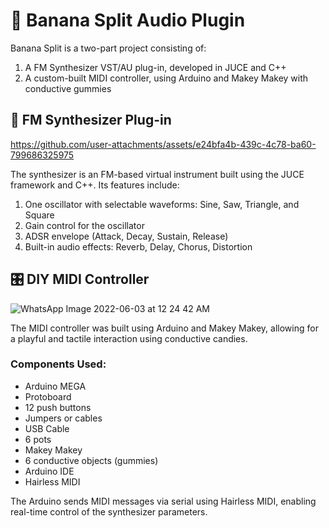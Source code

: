 # 🍌 Banana Split Audio Plugin

Banana Split is a two-part project consisting of:

1. A FM Synthesizer VST/AU plug-in, developed in JUCE and C++
2. A custom-built MIDI controller, using Arduino and Makey Makey with conductive gummies

## 🎹 FM Synthesizer Plug-in

https://github.com/user-attachments/assets/e24bfa4b-439c-4c78-ba60-799686325975

The synthesizer is an FM-based virtual instrument built using the JUCE framework and C++. Its features include:

1. One oscillator with selectable waveforms: Sine, Saw, Triangle, and Square
2. Gain control for the oscillator
3. ADSR envelope (Attack, Decay, Sustain, Release)
4. Built-in audio effects: Reverb, Delay, Chorus, Distortion

## 🎛️ DIY MIDI Controller

![WhatsApp Image 2022-06-03 at 12 24 42 AM](https://user-images.githubusercontent.com/47612276/171791873-331c2f56-c4bf-4697-a04e-f2e5aea18518.jpeg)

The MIDI controller was built using Arduino and Makey Makey, allowing for a playful and tactile interaction using conductive candies.

### Components Used:

* Arduino MEGA
* Protoboard
* 12 push buttons
* Jumpers or cables
* USB Cable
* 6 pots
* Makey Makey
* 6 conductive objects (gummies)
* Arduino IDE
* Hairless MIDI

The Arduino sends MIDI messages via serial using Hairless MIDI, enabling real-time control of the synthesizer parameters.
